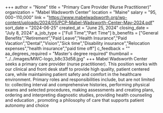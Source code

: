 +++
author = "None"
title = "Primary Care Provider (Nurse Practitioner)"
organization = "Mabel Wadsworth Center"
location = "Maine"
salary = "$95,000-$110,000"
link = "https://www.mabelwadsworth.org/wp-content/uploads/2024/05/PCP-Mabel-Wadsworth-Center-May-2024.pdf"
sort_date = "2024-06-25"
created_at = "June 25, 2024"
closing_date = "July 8, 2024"
a_job_type = ["Full Time","Part Time"]
b_benefits = ["General Benefits","Retirement","Paid Leave","Health Insurance","Paid Vacation","Dental","Vision","Sick time","Disability insurance","Relocation expenses","health insurance","paid time off"]
c_feedback = ""
aa_degrees_required = "Master's degree required"
thumbnail = "../../images/MWC-logo_b8c33d58.jpg"
+++
Mabel Wadsworth Center seeks a primary care provider (nurse practitioner). This position works with our clinical and front desk staff to provide high quality, patient centered care, while maintaining patient safety and comfort in the healthcare environment. Primary roles and responsibilities include, but are not limited to: collecting interval and comprehensive histories, performing physical exams and selected procedures, making assessments and creating plans, ordering and interpreting diagnostic studies, providing health counseling and education , promoting a philosophy of care that supports patient autonomy and choice